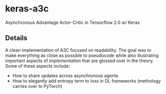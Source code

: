 # keras-a3c
Asynchronous Advantage Actor-Critic in Tensorflow 2.0 w/ Keras

## Details

A clean implementation of A3C focused on readability. The goal was to make everything as close as possible to pseudocode while also illustrating important aspects of _implementation_ that are glossed over in the theory. 
Some of these aspects include: 
- How to share updates across asynchronous agents
- How to elegantly add entropy term to loss in DL frameworks (methology carries over to PyTorch)
